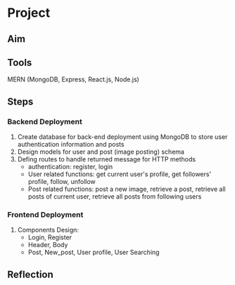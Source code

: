 # Project
## Aim
## Tools
MERN (MongoDB, Express, React.js, Node.js)
## Steps
### Backend Deployment
1. Create database for back-end deployment using MongoDB to store user authentication information and posts
2. Design models for user and post (image posting) schema
3. Defing routes to handle returned message for HTTP methods
   - authentication: register, login
   - User related functions: get current user's profile, get followers' profile, follow, unfollow
   - Post related functions: post a new image, retrieve a post, retrieve all posts of current user, retrieve all posts from following users
### Frontend Deployment
1. Components Design:
   - Login, Register
   - Header, Body
   - Post, New_post, User profile, User Searching
## Reflection
